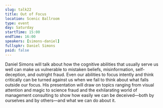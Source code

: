 ```yaml
---
slug: talk22
title: Out of Focus
location: Scenic Ballroom
type: event
day: Saturday
startTime: 15:00
endTime: 16:00
speakers: [simons-daniel]
fullspkr: Daniel Simons
paid: false
---
```


Daniel Simons will talk about how the cognitive abilities that usually serve us well can make us vulnerable to mistaken beliefs, misinformation, self-deception, and outright fraud. Even our abilities to focus intently and think critically can be turned against us when we fail to think about what falls outside our focus. His presentation will draw on topics ranging from visual attention and magic to science fraud and the exhilarating world of management consulting to show how easily we can be deceived—both by ourselves and by others—and what we can do about it.
